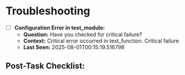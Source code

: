 # Troubleshooting


-   [ ] **Configuration Error in test_module:**
    -   **Question:** Have you checked for critical failure?
    -   **Context:** Critical error occurred in test_function. Critical failure
    -   **Last Seen:** 2025-08-01T00:15:19.516798

## Post-Task Checklist:
